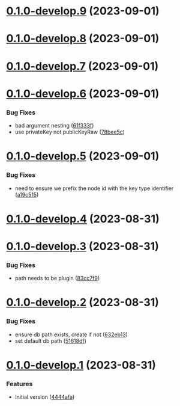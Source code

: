 # [0.1.0-develop.9](https://git.lumeweb.com/LumeWeb/relay-plugin-s5/compare/v0.1.0-develop.8...v0.1.0-develop.9) (2023-09-01)

# [0.1.0-develop.8](https://git.lumeweb.com/LumeWeb/relay-plugin-s5/compare/v0.1.0-develop.7...v0.1.0-develop.8) (2023-09-01)

# [0.1.0-develop.7](https://git.lumeweb.com/LumeWeb/relay-plugin-s5/compare/v0.1.0-develop.6...v0.1.0-develop.7) (2023-09-01)

# [0.1.0-develop.6](https://git.lumeweb.com/LumeWeb/relay-plugin-s5/compare/v0.1.0-develop.5...v0.1.0-develop.6) (2023-09-01)


### Bug Fixes

* bad argument nesting ([61f333f](https://git.lumeweb.com/LumeWeb/relay-plugin-s5/commit/61f333feaafa37fe67adc7a7238b3a1b09da322e))
* use privateKey not publicKeyRaw ([78bee5c](https://git.lumeweb.com/LumeWeb/relay-plugin-s5/commit/78bee5c47ba87118cca89f46acbea479ba028df0))

# [0.1.0-develop.5](https://git.lumeweb.com/LumeWeb/relay-plugin-s5/compare/v0.1.0-develop.4...v0.1.0-develop.5) (2023-09-01)


### Bug Fixes

* need to ensure we prefix the node id with the key type identifier ([a19c515](https://git.lumeweb.com/LumeWeb/relay-plugin-s5/commit/a19c515dda5f533901d35a3c6ffdd39a82a1fa30))

# [0.1.0-develop.4](https://git.lumeweb.com/LumeWeb/relay-plugin-s5/compare/v0.1.0-develop.3...v0.1.0-develop.4) (2023-08-31)

# [0.1.0-develop.3](https://git.lumeweb.com/LumeWeb/relay-plugin-s5/compare/v0.1.0-develop.2...v0.1.0-develop.3) (2023-08-31)


### Bug Fixes

* path needs to be plugin ([83cc7f9](https://git.lumeweb.com/LumeWeb/relay-plugin-s5/commit/83cc7f9c1008e00b6cd3b461672444507ffd578e))

# [0.1.0-develop.2](https://git.lumeweb.com/LumeWeb/relay-plugin-s5/compare/v0.1.0-develop.1...v0.1.0-develop.2) (2023-08-31)


### Bug Fixes

* ensure db path exists, create if not ([632eb13](https://git.lumeweb.com/LumeWeb/relay-plugin-s5/commit/632eb1351c92825c10681487efc7cfa3f5cebac6))
* set default db path ([51618df](https://git.lumeweb.com/LumeWeb/relay-plugin-s5/commit/51618dfaf38c4dc9ad70fc6a76ca11ef37fad0f5))

# [0.1.0-develop.1](https://git.lumeweb.com/LumeWeb/relay-plugin-s5/compare/v0.0.1...v0.1.0-develop.1) (2023-08-31)


### Features

* Initial version ([4444afa](https://git.lumeweb.com/LumeWeb/relay-plugin-s5/commit/4444afa5fa9ce1f873917324fce8be4393d0dadc))
